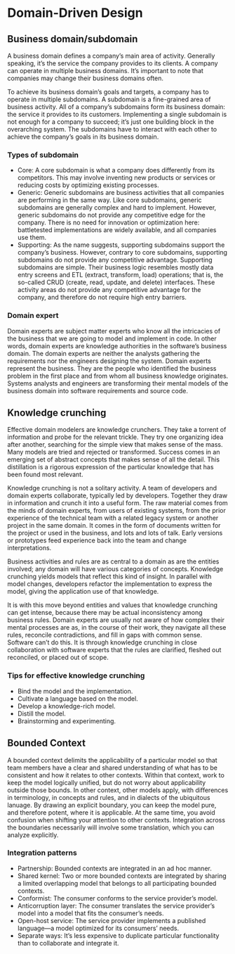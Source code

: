 # Domain-Driven Design

## Business domain/subdomain

A business domain defines a company’s main area of activity. Generally speaking, it’s the service the company provides to its clients. A company can operate in multiple business domains. It’s important to note that companies may change their business domains often.

To achieve its business domain’s goals and targets, a company has to operate in multiple subdomains. A subdomain is a fine-grained area of business activity. All of a company’s subdomains form its business domain: the service it provides to its customers. Implementing a single subdomain is not enough for a company to succeed; it’s just
one building block in the overarching system. The subdomains have to interact with each other to achieve the company’s goals in its business domain.

### Types of subdomain

* Core: A core subdomain is what a company does differently from its competitors. This may involve inventing new products or services or reducing costs by optimizing existing processes.
* Generic: Generic subdomains are business activities that all companies are performing in the same way. Like core subdomains, generic subdomains are generally complex and hard to implement. However, generic subdomains do not provide any competitive edge for the company. There is no need for innovation or optimization here: battletested implementations are widely available, and all companies use them.
* Supporting: As the name suggests, supporting subdomains support the company’s business. However, contrary to core subdomains, supporting subdomains do not provide any competitive advantage. Supporting subdomains are simple. Their business logic resembles mostly data entry screens and ETL (extract, transform, load) operations; that is,
the so-called CRUD (create, read, update, and delete) interfaces. These activity areas do not provide any competitive advantage for the company, and therefore do not require high entry barriers.

### Domain expert

Domain experts are subject matter experts who know all the intricacies
of the business that we are going to model and implement in code. In other words, domain experts are knowledge authorities in the software’s business domain. The domain experts are neither the analysts gathering the requirements nor the engineers designing the system. Domain experts represent the business. They are the people who identified the business problem in the first place and from whom all business knowledge originates. Systems analysts and engineers are transforming their mental
models of the business domain into software requirements and source code.

## Knowledge crunching

Effective domain modelers are knowledge crunchers. They take a torrent of information and probe for the relevant trickle. They try one organizing idea after another, searching for the simple view that makes sense of the mass. Many models are tried and rejected or transformed. Success comes in an emerging set of abstract concepts that makes sense of all the detail. This distillation is a rigorous expression of the particular knowledge that has been found most relevant.

Knowledge crunching is not a solitary activity. A team of developers and domain experts collaborate, typically led by developers. Together they draw in information and crunch it into a useful form. The raw material comes from the minds of domain experts, from users of existing systems, from the prior experience of the technical team with a related legacy system or another project in the same domain. It comes in the form of documents written for the project or used in the business, and lots and lots of talk. Early versions or prototypes feed experience back into the team and change interpretations.

Business activities and rules are as central to a domain as are the entities involved; any domain will have various categories of concepts. Knowledge crunching yields models that reflect this kind of insight. In parallel with model changes, developers refactor the implementation to express the model, giving the application use of that knowledge.

It is with this move beyond entities and values that knowledge crunching can get intense, because there may be actual inconsistency among business rules. Domain experts are usually not aware of how complex their mental processes are as, in the course of their work, they navigate all these rules, reconcile contradictions, and fill in gaps with common sense. Software can’t do this. It is through knowledge crunching in close collaboration with software experts that the rules are clarified, fleshed out reconciled, or placed out of scope.

### Tips for effective knowledge crunching

* Bind the model and the implementation.
* Cultivate a language based on the model.
* Develop a knowledge-rich model.
* Distill the model.
* Brainstorming and experimenting.

## Bounded Context

A bounded context delimits the applicability of a particular model so that team members have a clear and shared understanding of what has to be consistent and how it relates to other contexts. Within that context, work to keep the model logically unified, but do not worry about applicability outside those bounds. In other context, other models apply, with differences in terminology, in concepts and rules, and in dialects of the ubiquitous lanuage. By drawing an explicit boundary, you can keep the model pure, and therefore potent, where it is applicable. At the same time, you avoid confusion when shifting your attention to other contexts. Integration across the boundaries necessarily will involve some translation, which you can analyze explicitly.

### Integration patterns

* Partnership: Bounded contexts are integrated in an ad hoc manner.
* Shared kernel: Two or more bounded contexts are integrated by sharing a limited overlapping model that belongs to all participating bounded contexts.
* Conformist: The consumer conforms to the service provider’s model.
* Anticorruption layer: The consumer translates the service provider’s model into a model that fits the consumer’s needs.
* Open-host service: The service provider implements a published language—a model optimized for its consumers’ needs.
* Separate ways: It’s less expensive to duplicate particular functionality than to collaborate and integrate it.
